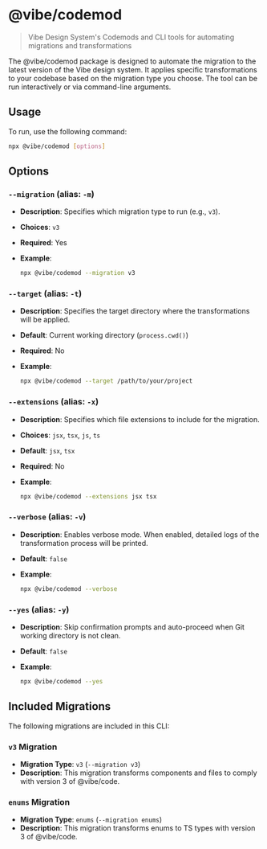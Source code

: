 # @vibe/codemod

> Vibe Design System's Codemods and CLI tools for automating migrations and transformations

The @vibe/codemod package is designed to automate the migration to the latest version of the Vibe design system. It applies specific transformations to your codebase based on the migration type you choose. The tool can be run interactively or via command-line arguments.

## Usage

To run, use the following command:

```bash
npx @vibe/codemod [options]
```

## Options

### `--migration` (alias: `-m`)

- **Description**: Specifies which migration type to run (e.g., `v3`).
- **Choices**: `v3`
- **Required**: Yes
- **Example**:

  ```bash
  npx @vibe/codemod --migration v3
  ```

### `--target` (alias: `-t`)

- **Description**: Specifies the target directory where the transformations will be applied.
- **Default**: Current working directory (`process.cwd()`)
- **Required**: No
- **Example**:

  ```bash
  npx @vibe/codemod --target /path/to/your/project
  ```

### `--extensions` (alias: `-x`)

- **Description**: Specifies which file extensions to include for the migration.
- **Choices**: `jsx`, `tsx`, `js`, `ts`
- **Default**: `jsx`, `tsx`
- **Required**: No
- **Example**:

  ```bash
  npx @vibe/codemod --extensions jsx tsx
  ```

### `--verbose` (alias: `-v`)

- **Description**: Enables verbose mode. When enabled, detailed logs of the transformation process will be printed.
- **Default**: `false`
- **Example**:

  ```bash
  npx @vibe/codemod --verbose
  ```

### `--yes` (alias: `-y`)

- **Description**: Skip confirmation prompts and auto-proceed when Git working directory is not clean.
- **Default**: `false`
- **Example**:

  ```bash
  npx @vibe/codemod --yes
  ```

## Included Migrations

The following migrations are included in this CLI:

### `v3` Migration

- **Migration Type**: `v3` (`--migration v3`)
- **Description**: This migration transforms components and files to comply with version 3 of @vibe/code.

### `enums` Migration

- **Migration Type**: `enums` (`--migration enums`)
- **Description**: This migration transforms enums to TS types with version 3 of @vibe/code.
